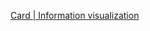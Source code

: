 [Card | Information visualization](https://magrawala.github.io/cs448b-wi20/assets/docs/CardMackinlaySchneid-Chap1.pdf)
